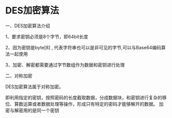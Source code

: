 # DES加密算法

一、DES加密算法介绍

1、要求密钥必须是8个字节，即64bit长度

2、因为密钥是byte[8] , 代表字符串也可以是非可见的字节,可以与Base64编码算法一起使用

3、加密、解密都需要通过字节数组作为数据和密钥进行处理



二、对称加密

DES加密算法属于对称加密。

即利用指定的密钥，按照密码的长度截取数据，分成数据块，和密钥进行复杂的移位、算数运算或者数据处理等操作，形成只有特定的密码才能够解开的数据。 加密与解密用的是同一个密钥
